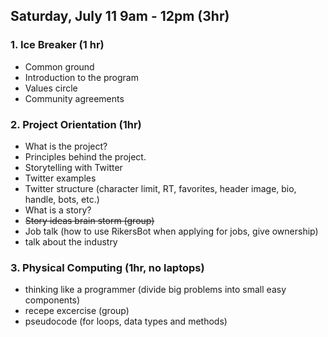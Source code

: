 ## Saturday, July 11 9am - 12pm (3hr)

### 1. Ice Breaker (1 hr)
- Common ground
- Introduction to the program
- Values circle
- Community agreements

### 2. Project Orientation (1hr)
- What is the project?
- Principles behind the project.
- Storytelling with Twitter
- Twitter examples
- Twitter structure (character limit, RT, favorites, header image, bio, handle, bots, etc.)
- What is a story?
- ~~Story ideas brain storm (group)~~
- Job talk (how to use RikersBot when applying for jobs, give ownership)
- talk about the industry

### 3. Physical Computing (1hr, no laptops)
- thinking like a programmer (divide big problems into small easy components)
- recepe excercise (group)
- pseudocode (for loops, data types and methods)

